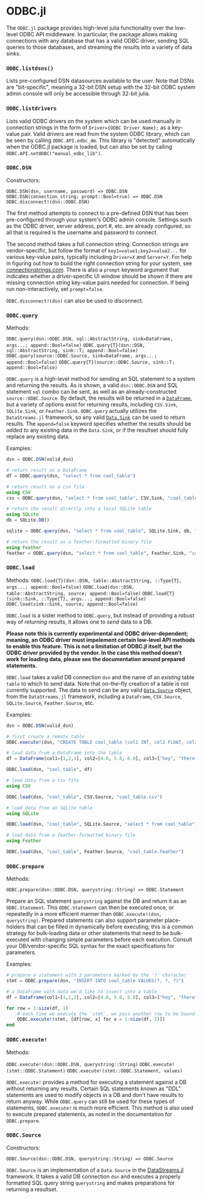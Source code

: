 # ODBC.jl

The `ODBC.jl` package provides high-level julia functionality over the low-level ODBC API middleware. In particular, the package allows making connections with any database that has a valid ODBC driver, sending SQL queries to those databases, and streaming the results into a variety of data sinks.

### `ODBC.listdsns()`

Lists pre-configured DSN datasources available to the user. Note that DSNs are "bit-specific", meaning a 32-bit DSN setup with the 32-bit ODBC system admin console will only be accessible through 32-bit julia.

### `ODBC.listdrivers`

Lists valid ODBC drivers on the system which can be used manually in connection strings in the form of `Driver={ODBC Driver Name};` as a key-value pair. Valid drivers are read from the system ODBC library, which can be seen by calling `ODBC.API.odbc_dm`. This library is "detected" automatically when the ODBC.jl package is loaded, but can also be set by calling `ODBC.API.setODBC("manual_odbc_lib")`.


### `ODBC.DSN`

Constructors:

`ODBC.DSN(dsn, username, password) => ODBC.DSN`
`ODBC.DSN(connection_string; prompt::Bool=true) => ODBC.DSN`
`ODBC.disconnect!(dsn::ODBC.DSN)`

The first method attempts to connect to a pre-defined DSN that has been pre-configured through your system's ODBC admin console. Settings such as the ODBC driver, server address, port #, etc. are already configured, so all that is required is the username and password to connect.

The second method takes a full connection string. Connection strings are vendor-specific, but follow the format of `key1=value1;key2=value2...` for various key-value pairs, typically including `Driver=X` and `Server=Y`. For help in figuring out how to build the right connection string for your system, see [connectionstrings.com](https://www.connectionstrings.com/). There is also a `prompt` keyword argument that indicates whether a driver-specific UI window should be shown if there are missing connection string key-value pairs needed for connection. If being run non-interactively, set `prompt=false`.

`ODBC.disconnect!(dsn)` can also be used to disconnect.

### `ODBC.query`

Methods:

`ODBC.query(dsn::ODBC.DSN, sql::AbstractString, sink=DataFrame, args...; append::Bool=false)`
`ODBC.query{T}(dsn::DSN, sql::AbstractString, sink::T; append::Bool=false)`
`ODBC.query(source::ODBC.Source, sink=DataFrame, args...; append::Bool=false)`
`ODBC.query{T}(source::ODBC.Source, sink::T; append::Bool=false)`

`ODBC.query` is a high-level method for sending an SQL statement to a system and returning the results. As is shown, a valid `dsn::ODBC.DSN` and SQL statement `sql` combo can be sent, as well as an already-constructed `source::ODBC.Source`. By default, the results will be returned in a [`DataFrame`](http://juliastats.github.io/DataFrames.jl/latest/), but a variety of options exist for returning results, including `CSV.Sink`, `SQLite.Sink`, or `Feather.Sink`. `ODBC.query` actually utilizes the `DataStreams.jl` framework, so any valid [`Data.Sink`](http://juliadata.github.io/DataStreams.jl/latest/#datasink-interface) can be used to return results. The `append=false` keyword specifies whether the results should be *added to* any existing data in the `Data.Sink`, or if the resultset should fully replace any existing data.

Examples:

```julia
dsn = ODBC.DSN(valid_dsn)

# return result as a DataFrame
df = ODBC.query(dsn, "select * from cool_table")

# return result as a csv file
using CSV
csv = ODBC.query(dsn, "select * from cool_table", CSV.Sink, "cool_table.csv")

# return the result directly into a local SQLite table
using SQLite
db = SQLite.DB()

sqlite = ODBC.query(dsn, "select * from cool_table", SQLite.Sink, db, "cool_table_in_sqlite")

# return the result as a feather-formatted binary file
using Feather
feather = ODBC.query(dsn, "select * from cool_table", Feather.Sink, "cool_table.feather")

```

### `ODBC.load`

Methods:
`ODBC.load{T}(dsn::DSN, table::AbstractString, ::Type{T}, args...; append::Bool=false)`
`ODBC.load(dsn::DSN, table::AbstractString, source; append::Bool=false)`
`ODBC.load{T}(sink::Sink, ::Type{T}, args...; append::Bool=false)`
`ODBC.load(sink::Sink, source; append::Bool=false)`

`ODBC.load` is a sister method to `ODBC.query`, but instead of providing a robust way of *returning* results, it allows one to *send* data to a DB.

**Please note this is currently experimental and ODBC driver-dependent; meaning, an ODBC driver must impelement certain low-level API methods to enable this feature. This is not a limitation of ODBC.jl itself, but the ODBC driver provided by the vendor. In the case this method doesn't work for loading data, please see the documentation around prepared statements.**

`ODBC.load` takes a valid DB connection `dsn` and the name of an *existing* table `table` to which to send data. Note that on-the-fly creation of a table is not currently supported. The data to send can be any valid [`Data.Source`](http://juliadata.github.io/DataStreams.jl/latest/#datasource-interface) object, from the `DataStreams.jl` framework, including a `DataFrame`, `CSV.Source`, `SQLite.Source`, `Feather.Source`, etc.

Examples:

```julia
dsn = ODBC.DSN(valid_dsn)

# first create a remote table
ODBC.execute!(dsn, "CREATE TABLE cool_table (col1 INT, col2 FLOAT, col3 VARCHAR)")

# load data from a DataFrame into the table
df = DataFrame(col1=[1,2,3], col2=[4.0, 5.0, 6.0], col3=["hey", "there", "sailor"])

ODBC.load(dsn, "cool_table", df)

# load data from a csv file
using CSV

ODBC.load(dsn, "cool_table", CSV.Source, "cool_table.csv")

# load data from an SQLite table
using SQLite

ODBC.load(dsn, "cool_table", SQLite.Source, "select * from cool_table")

# load data from a feather-formatted binary file
using Feather

ODBC.load(dsn, "cool_table", Feather.Source, "cool_table.feather")

```


### `ODBC.prepare`

Methods:

`ODBC.prepare(dsn::ODBC.DSN, querystring::String) => ODBC.Statement`

Prepare an SQL statement `querystring` against the DB and return it as an `ODBC.Statement`. This `ODBC.Statement` can then be executed once, or repeatedly in a more efficient manner than `ODBC.execute!(dsn, querystring)`. Prepared statements can also support parameter place-holders that can be filled in dynamically before executing; this is a common strategy for bulk-loading data or other statements that need to be bulk-executed with changing simple parameters before each execution. Consult your DB/vendor-specific SQL syntax for the exact specifications for parameters.

Examples:

```julia
# prepare a statement with 3 parameters marked by the '?' character
stmt = ODBC.prepare(dsn, "INSERT INTO cool_table VALUES(?, ?, ?)")

# a DataFrame with data we'd like to insert into a table
df = DataFrame(col1=[1,2,3], col2=[4.0, 5.0, 6.0], col3=["hey", "there", "sailor"])

for row = 1:size(df, 1)
    # each time we execute the `stmt`, we pass another row to be bound to the parameters
    ODBC.execute!(stmt, [df[row, x] for x = 1:size(df, 2)])
end
```


### `ODBC.execute!`

Methods:

`ODBC.execute!(dsn::ODBC.DSN, querystring::String)`
`ODBC.execute!(stmt::ODBC.Statement)`
`ODBC.execute!(stmt::ODBC.Statement, values)`

`ODBC.execute!` provides a method for executing a statement against a DB without returning any results. Certain SQL statements known as "DDL" statements are used to modify objects in a DB and don't have results to return anyway. While `ODBC.query` can still be used for these types of statements, `ODBC.execute!` is much more efficient. This method is also used to execute prepared statements, as noted in the documentation for `ODBC.prepare`.


### `ODBC.Source`

Constructors:

`ODBC.Source(dsn::ODBC.DSN, querystring::String) => ODBC.Source`

`ODBC.Source` is an implementation of a `Data.Source` in the [DataStreams.jl](http://juliadata.github.io/DataStreams.jl/latest/#datasource-interface) framework. It takes a valid DB connection `dsn` and executes a properly formatted SQL query string `querystring` and makes preparations for returning a resultset.

